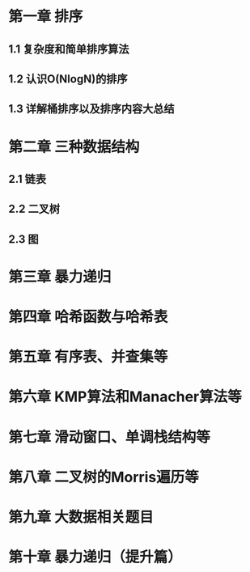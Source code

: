 # 第一章 排序

## 1.1 复杂度和简单排序算法
## 1.2 认识O(NlogN)的排序
## 1.3 详解桶排序以及排序内容大总结
# 第二章 三种数据结构
## 2.1 链表
## 2.2 二叉树
## 2.3 图
# 第三章 暴力递归

# 第四章 哈希函数与哈希表

# 第五章 有序表、并查集等

# 第六章 KMP算法和Manacher算法等

# 第七章 滑动窗口、单调栈结构等
# 第八章 二叉树的Morris遍历等
# 第九章 大数据相关题目

# 第十章 暴力递归（提升篇）

